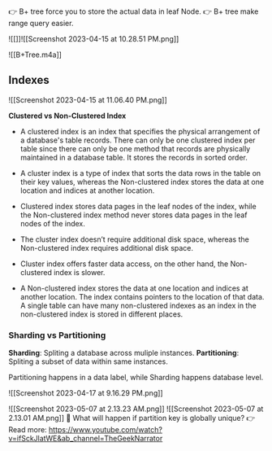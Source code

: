 👉 B+ tree force you to store the actual data in leaf Node.
👉 B+ tree make range query easier.

![[]]![[Screenshot 2023-04-15 at 10.28.51 PM.png]]

![[B+Tree.m4a]]

## Indexes

![[Screenshot 2023-04-15 at 11.06.40 PM.png]]

**Clustered vs Non-Clustered Index**
- A clustered index is an index that specifies the physical arrangement of a database's table records. There can only be one clustered index per table since there can only be one method that records are physically maintained in a database table. It stores the records in sorted order.

- A cluster index is a type of index that sorts the data rows in the table on their key values, whereas the Non-clustered index stores the data at one location and indices at another location.

- Clustered index stores data pages in the leaf nodes of the index, while the Non-clustered index method never stores data pages in the leaf nodes of the index.

- The cluster index doesn’t require additional disk space, whereas the Non-clustered index requires additional disk space.

- Cluster index offers faster data access, on the other hand, the Non-clustered index is slower.

- A Non-clustered index stores the data at one location and indices at another location. The index contains pointers to the location of that data. A single table can have many non-clustered indexes as an index in the non-clustered index is stored in different places.

### Sharding vs Partitioning

**Sharding**: Spliting a database across muliple instances.
**Partitioning**: Spliting a subset of data within same instances.

Partitioning  happens in a data label, while Sharding happens database level.

![[Screenshot 2023-04-17 at 9.16.29 PM.png]]

![[Screenshot 2023-05-07 at 2.13.23 AM.png]]
![[Screenshot 2023-05-07 at 2.13.01 AM.png]]
🤔 What will happen if partition key is globally unique?
👉 Read more: https://www.youtube.com/watch?v=ifSckJlatWE&ab_channel=TheGeekNarrator
